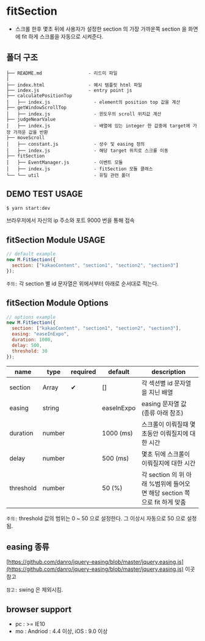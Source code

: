 # fitSection

- 스크롤 한후 몇초 뒤에 사용자가 설정한 section 의 가장 가까운쪽 section 을 화면에 fit 하게 스크롤을 자동으로 시켜준다.

## 폴더 구조

```
├── README.md                 - 리드미 파일
│
├── index.html                - 예시 템플릿 html 파일
├── index.js                  - entry point js
├── calculatePositionTop
│   ├── index.js                - element의 position top 값을 계산
├── getWindowScrollTop
│   ├── index.js                - 윈도우의 scroll 위치값 계산
├── judgeNearValue
│   ├── index.js                - 배열에 있는 integer 한 값중에 target에 가장 가까운 값을 반환
├── moveScroll
│   ├── constant.js             - 상수 및 easing 정의
│   ├── index.js                - 해당 target 위치로 스크롤 이동
├── fitSection
│   ├── EventManager.js         - 이벤트 모듈
│   ├── index.js                - fitSection 모듈 클래스
└── └── util                    - 유틸 관련 폴더
```

## DEMO TEST USAGE

```sh
$ yarn start:dev
```

브라우저에서 자신의 ip 주소와 포트 9000 번을 통해 접속

## fitSection Module USAGE

```javascript
// default example
new M.FitSection({
  section: ["kakaoContent", "section1", "section2", "section3"]
});
```

`주의:` 각 section 별 id 문자열은 위에서부터 아래로 순서대로 적는다.

## fitSection Module Options

```javascript
// options example
new M.FitSection({
  section: ["kakaoContent", "section1", "section2", "section3"],
  easing: "easeInExpo",
  duration: 1000,
  delay: 500,
  threshold: 30
});
```

| name      | type   | required | default    | description                                                              |
| --------- | ------ | -------- | ---------- | ------------------------------------------------------------------------ |
| section   | Array  | ✔        | []         | 각 섹션별 id 문자열을 지닌 배열                                          |
| easing    | string |          | easeInExpo | easing 문자열 값 (종류 아래 참조)                                        |
| duration  | number |          | 1000 (ms)  | 스크롤이 이뤄질때 몇초동안 이뤄질지에 대한 시간                          |
| delay     | number |          | 500 (ms)   | 몇초 뒤에 스크롤이 이뤄질지에 대한 시간                                  |
| threshold | number |          | 50 (%)     | 각 section 의 위 아래 %범위에 들어오면 해당 section 쪽으로 fit 하게 맞춤 |

`주의:` threshold 값의 범위는 0 ~ 50 으로 설정한다. 그 이상시 자동으로 50 으로 설정됨.

## easing 종류

[https://github.com/danro/jquery-easing/blob/master/jquery.easing.js](https://github.com/danro/jquery-easing/blob/master/jquery.easing.js) 이곳 참고

`참고:` swing 은 제외시킴.

## browser support

- pc : >= IE10
- mo : Andriod : 4.4 이상, iOS : 9.0 이상
